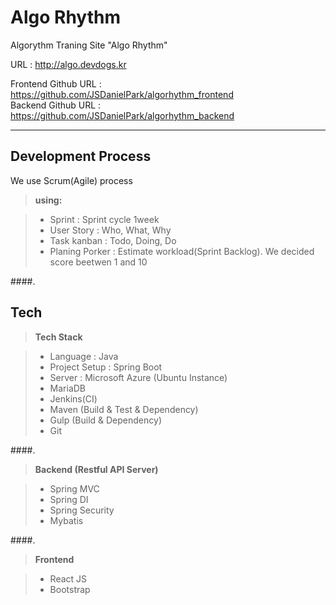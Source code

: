Algo Rhythm
===================


Algorythm Traning Site "Algo Rhythm"

URL : http://algo.devdogs.kr




Frontend Github URL : https://github.com/JSDanielPark/algorhythm_frontend   
Backend Github URL : https://github.com/JSDanielPark/algorhythm_backend 

----------

  
    
      
      
Development Process
-------------
We use Scrum(Agile) process

> **using:**

> - Sprint : Sprint cycle 1week
> - User Story : Who, What, Why
> - Task kanban : Todo, Doing, Do
> - Planing Porker : Estimate workload(Sprint Backlog). We decided score beetwen 1 and 10


####.

Tech
-------------
> **Tech Stack**

> - Language : Java
> - Project Setup : Spring Boot
> - Server : Microsoft Azure (Ubuntu Instance)
> - MariaDB
> - Jenkins(CI)
> - Maven (Build & Test & Dependency)
> - Gulp (Build & Dependency)
> - Git
  
####.
  
> **Backend (Restful API Server)**

> - Spring MVC
> - Spring DI
> - Spring Security
> - Mybatis
  
####.
  
> **Frontend**

> - React JS
> - Bootstrap
